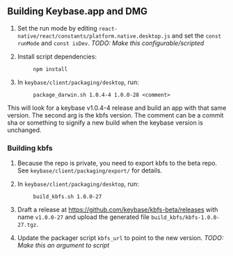 ## Building Keybase.app and DMG

1. Set the run mode by editing `react-native/react/constants/platform.native.desktop.js` and set the `const runMode` and `const isDev`. *TODO: Make this configurable/scripted*

2. Install script dependencies:

			npm install

3. In `keybase/client/packaging/desktop`, run:

			package_darwin.sh 1.0.4-4 1.0.0-28 <comment>

This will look for a keybase v1.0.4-4 release and build an app with that same version. The second arg is the kbfs version. The comment can be a commit sha or something to signify a new build when the keybase version is unchanged.

### Building kbfs

1. Because the repo is private, you need to export kbfs to the beta repo. See `keybase/client/packaging/export/` for details.

2. In `keybase/client/packaging/desktop`, run:

			build_kbfs.sh 1.0.0-27

3. Draft a release at https://github.com/keybase/kbfs-beta/releases with name `v1.0.0-27` and upload the generated file `build_kbfs/kbfs-1.0.0-27.tgz`.

4. Update the packager script `kbfs_url` to point to the new version. *TODO: Make this an argument to script*
